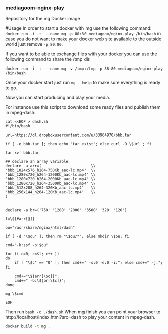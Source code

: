 ### mediagoom-nginx-play
Repository for the mg Docker image

#Usage
In order to start a docker with mg use the following command:
`docker run -i -t  --name mg -p 80:80 mediagoom/nginx-play /bin/bash`
in case you do not want to make your docker web site available to the outside world
just remove `-p 80:80`.

If you want to be able to exchange files with your docker you can use the following 
command to share the /tmp dir.

`docker run -i -t  --name mg -v /tmp:/tmp -p 88:80 mediagoom/nginx-play /bin/bash`

Once your docker start just run `mg --help` to make sure everything is ready to go.

Now you can start producing and play your media.

For instance use this script to download some ready files and publish them in mpeg-dash:

```
cat <<EOF > dash.sh
#!/bin/bash

url=https://dl.dropboxusercontent.com/u/33964970/bbb.tar

if [ -e bbb.tar ]; then echo "tar exist"; else curl -O \$url ; fi

tar xvf bbb.tar 

## declare an array variable
declare -a arr=(                      \\
'bbb_1024x576_h264-750Kb_aac-lc.mp4'  \\
'bbb_1280x720_h264-1200Kb_aac-lc.mp4' \\
'bbb_1280x720_h264-2000Kb_aac-lc.mp4' \\
'bbb_1280x720_h264-3500Kb_aac-lc.mp4' \\
'bbb_512x288_h264-320Kb_aac-lc.mp4'   \\
'bbb_256x144_h264-120Kb_aac-lc.mp4'   \\
)


declare -a br=('750' '1200' '2000' '3500' '320' '120')

l=\${#arr[@]}

ou="/usr/share/nginx/html/dash"

if [ -d "\$ou" ]; then rm "\$ou/*"; else mkdir \$ou; fi

cmd="-k:ssf -o:$ou"

for (( c=0; c<$l; c++ ))
do  
	if [ "\$c" == "0" ]; then cmd+=" -s:0 -e:0 -i:"; else cmd+=" -j:"; fi

	cmd+="\${arr[\$c]}";
	cmd+=" -b:\${br[\$c]}";
done

mg \$cmd

EOF
```

Then run `bash -c ./dash.sh` 
When mg finish you can point your browser to http://localhost/index.html?src=dash to play your content in mpeg-dash.

```bash
docker build -t mg .
```
